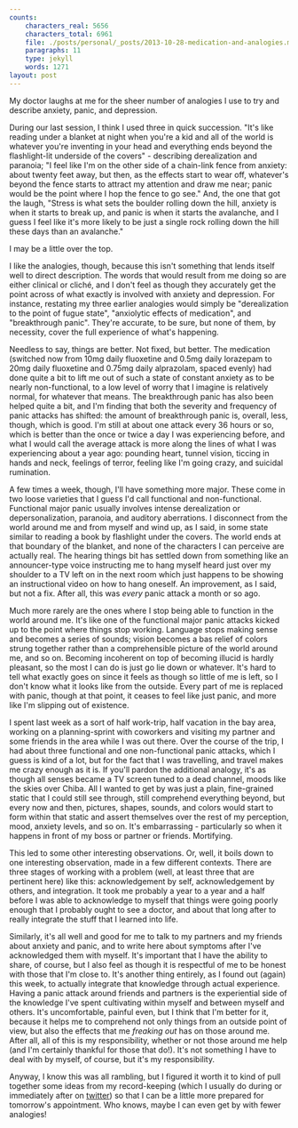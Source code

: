 ```yaml
---
counts:
    characters_real: 5656
    characters_total: 6961
    file: ./posts/personal/_posts/2013-10-28-medication-and-analogies.markdown
    paragraphs: 11
    type: jekyll
    words: 1271
layout: post
---
```


My doctor laughs at me for the sheer number of analogies I use to try and
describe anxiety, panic, and depression.

During our last session, I think I used three in quick succession.  "It's like
reading under a blanket at night when you're a kid and all of the world is
whatever you're inventing in your head and everything ends beyond the
flashlight-lit underside of the covers" - describing derealization and paranoia;
"I feel like I'm on the other side of a chain-link fence from anxiety: about
twenty feet away, but then, as the effects start to wear off, whatever's beyond
the fence starts to attract my attention and draw me near; panic would be the
point where I hop the fence to go see."  And, the one that got the laugh,
"Stress is what sets the boulder rolling down the hill, anxiety is when it
starts to break up, and panic is when it starts the avalanche, and I guess I
feel like it's more likely to be just a single rock rolling down the hill these
days than an avalanche."

I may be a little over the top.

I like the analogies, though, because this isn't something that lends itself
well to direct description.  The words that would result from me doing so are
either clinical or cliché, and I don't feel as though they accurately get the
point across of what exactly is involved with anxiety and depression.  For
instance, restating my three earlier analogies would simply be "derealization to
the point of fugue state", "anxiolytic effects of medication", and "breakthrough
panic".  They're accurate, to be sure, but none of them, by necessity, cover the
full experience of what's happening.

Needless to say, things are better.  Not fixed, but better.  The medication
(switched now from 10mg daily fluoxetine and 0.5mg daily lorazepam to 20mg daily
fluoxetine and 0.75mg daily alprazolam, spaced evenly) had done quite a bit to
lift me out of such a state of constant anxiety as to be nearly non-functional,
to a low level of worry that I imagine is relatively normal, for whatever that
means.  The breakthrough panic has also been helped quite a bit, and I'm finding
that both the severity and frequency of panic attacks has shifted: the amount of
breakthrough panic is, overall, less, though, which is good.  I'm still at about
one attack every 36 hours or so, which is better than the once or twice a day I
was experiencing before, and what I would call the average attack is more along
the lines of what I was experiencing about a year ago: pounding heart, tunnel
vision, ticcing in hands and neck, feelings of terror, feeling like I'm going
crazy, and suicidal rumination.

A few times a week, though, I'll have something more major.  These come in two
loose varieties that I guess I'd call functional and non-functional.  Functional
major panic usually involves intense derealization or depersonalization,
paranoia, and auditory aberrations.  I disconnect from the world around me and
from myself and wind up, as I said, in some state similar to reading a book by
flashlight under the covers.  The world ends at that boundary of the blanket,
and none of the characters I can perceive are actually real.  The hearing things
bit has settled down from something like an announcer-type voice instructing me
to hang myself heard just over my shoulder to a TV left on in the next room
which just happens to be showing an instructional video on how to hang oneself.
An improvement, as I said, but not a fix.  After all, this was *every* panic
attack a month or so ago.

Much more rarely are the ones where I stop being able to function in the world
around me.  It's like one of the functional major panic attacks kicked up to the
point where things stop working.  Language stops making sense and becomes a
series of sounds; vision becomes a bas relief of colors strung together rather
than a comprehensible picture of the world around me, and so on.  Becoming
incoherent on top of becoming illucid is hardly pleasant, so the most I can do
is just go lie down or whatever.  It's hard to tell what exactly goes on since
it feels as though so little of me is left, so I don't know what it looks like
from the outside.  Every part of me is replaced with panic, though at that
point, it ceases to feel like just panic, and more like I'm slipping out of
existence.

I spent last week as a sort of half work-trip, half vacation in the bay area,
working on a planning-sprint with coworkers and visiting my partner and some
friends in the area while I was out there.  Over the course of the trip, I had
about three functional and one non-functional panic attacks, which I guess is
kind of a lot, but for the fact that I was travelling, and travel makes me crazy
enough as it is.  If you'll pardon the additional analogy, it's as though all
senses became a TV screen tuned to a dead channel, moods like the skies over
Chiba.  All I wanted to get by was just a plain, fine-grained static that I
could still see through, still comprehend everything beyond, but every now and
then, pictures, shapes, sounds, and colors would start to form within that
static and assert themselves over the rest of my perception, mood, anxiety
levels, and so on.  It's embarrassing - particularly so when it happens in front
of my boss or partner or friends.  Mortifying.

This led to some other interesting observations.  Or, well, it boils down to one
interesting observation, made in a few different contexts.  There are three
stages of working with a problem (well, at least three that are pertinent here)
like this: acknowledgement by self, acknowledgement by others, and integration.
It took me probably a year to a year and a half before I was able to acknowledge
to myself that things were going poorly enough that I probably ought to see a
doctor, and about that long after to really integrate the stuff that I learned
into life.

Similarly, it's all well and good for me to talk to my partners and my friends
about anxiety and panic, and to write here about symptoms after I've
acknowledged them with myself.  It's important that I have the ability to share,
of course, but I also feel as though it is respectful of me to be honest with
those that I'm close to.  It's another thing entirely, as I found out (again)
this week, to actually integrate that knowledge through actual experience.
Having a panic attack around friends and partners is the experiential side of
the knowledge I've spent cultivating within myself and between myself and
others.  It's uncomfortable, painful even, but I think that I'm better for it,
because it helps me to comprehend not only things from an outside point of view,
but also the effects that me *freaking out* has on those around me.  After all,
all of this is my responsibility, whether or not those around me help (and I'm
certainly thankful for those that do!).  It's not something I have to deal with
by myself, of course, but it's my responsibility.

Anyway, I know this was all rambling, but I figured it worth it to kind of pull
together some ideas from my record-keeping (which I usually do during or
immediately after on [twitter](http://twitter.com/foxproblems)) so that I can be
a little more prepared for tomorrow's appointment.  Who knows, maybe I can even
get by with fewer analogies!
